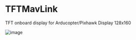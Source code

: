 # TFTMavLink
TFT  onboard display for Arducopter/Pixhawk 
Display 128x160 


![image](https://github.com/dpsoftware/TFTMavLink/blob/master/doc/images/IMG_1.jpg)
 
